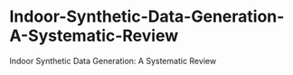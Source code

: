# Indoor-Synthetic-Data-Generation-A-Systematic-Review
Indoor Synthetic Data Generation: A Systematic Review
